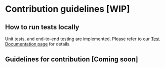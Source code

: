 # Contribution guidelines [WIP]

## How to run tests locally
Unit tests, and end-to-end testing are implemented. Please refer to our [Test Documentation page](/TESTS.md) for details.

## Guidelines for contribution [Coming soon]

